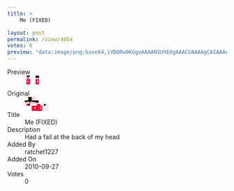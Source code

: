 ```yaml
---
title: >
    Me (FIXED)

layout: post
permalink: /view/4054
votes: 0
preview: "data:image/png;base64,iVBORw0KGgoAAAANSUhEUgAAACUAAAAgCAIAAAAaMSbnAAAABnRSTlMA/wD/AP5AXyvrAAAAy0lEQVRIie2V0RGCMAyGG88BxFGkKzi1K0RHKU5gfOiB1CYQodE77P/AAf2TryTNAUQP1wtg5ziNPRPShPMOOyU8QnxbJsT8ZTFeBLSja0ESz7MWJGfheuNd7UmVTBG+Z7bgfbyxqCfDs8AMghDC8NAcz6ypC5eXpzkkS939o/Cfzt8XxPSvgKg/AeDneJQelixAKyEw40Uf4XJSVNx3lsSmf+DV31dEJE6wDU/uhVDPlc2TtfV5T/9HDgQbKbPNhm+9npVXeZX3P7wnn3JBmV+iYiEAAAAASUVORK5CYII="
---
```

<dl class="side-by-side">
<dt>Preview</dt>
<dd>
    <img class="preview" src="data:image/png;base64,iVBORw0KGgoAAAANSUhEUgAAACUAAAAgCAIAAAAaMSbnAAAABnRSTlMA/wD/AP5AXyvrAAAAy0lEQVRIie2V0RGCMAyGG88BxFGkKzi1K0RHKU5gfOiB1CYQodE77P/AAf2TryTNAUQP1wtg5ziNPRPShPMOOyU8QnxbJsT8ZTFeBLSja0ESz7MWJGfheuNd7UmVTBG+Z7bgfbyxqCfDs8AMghDC8NAcz6ypC5eXpzkkS939o/Cfzt8XxPSvgKg/AeDneJQelixAKyEw40Uf4XJSVNx3lsSmf+DV31dEJE6wDU/uhVDPlc2TtfV5T/9HDgQbKbPNhm+9npVXeZX3P7wnn3JBmV+iYiEAAAAASUVORK5CYII=">
</dd>
<dt>Original</dt>
<dd>
    <img class="preview" src="data:image/png;base64,iVBORw0KGgoAAAANSUhEUgAAAEAAAAAgCAYAAACinX6EAAAArUlEQVR42u3VwQ2AIAwFUHZi/w2YhRVqYjgoFpqCEVt+k55U1JffNAS5qNeUUreDgwIAAAAAAAAAwDEALW4A/D7iveibB6jmtTnLsVyLwtzXZwDAEsCKNgOgWX0uAdwm4LkSIl1bO7MkVXU+8z7V1nodtPFR+wKcL7lD7AfgOgE0W8IPzXbOeaoBAABLAMy5NgFGoZj7bCdAmxA3CRgFYJ5DArZMANYgAADwFcABHDI6SnQJy9AAAAAASUVORK5CYII=">
</dd>
<dt>Title</dt>
<dd>Me (FIXED)</dd>
<dt>Description</dt>
<dd>Had a fail at the back of my head</dd>
<dt>Added By</dt>
<dd>ratchet1227</dd>
<dt>Added On</dt>
<dd>2010-09-27</dd>
<dt>Votes</dt>
<dd>0</dd>
</dl>
